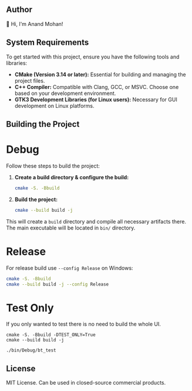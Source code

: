 ## Author

👋 Hi, I'm Anand Mohan!

## System Requirements

To get started with this project, ensure you have the following tools and libraries:

- **CMake (Version 3.14 or later):** Essential for building and managing the project files.
- **C++ Compiler:** Compatible with Clang, GCC, or MSVC. Choose one based on your development environment.
- **GTK3 Development Libraries (for Linux users):** Necessary for GUI development on Linux platforms.

## Building the Project

# Debug

Follow these steps to build the project:

1. **Create a build directory & configure the build:**
   ```bash
   cmake -S. -Bbuild
   ```

2. **Build the project:**
   ```bash
   cmake --build build -j
   ```

This will create a `build` directory and compile all necessary artifacts there. The main executable will be located in `bin/` directory.

# Release

For release build use `--config Release` on Windows:

```bash
cmake -S. -Bbuild
cmake --build build -j --config Release
```

# Test Only

If you only wanted to test there is no need to build the whole UI.

```
cmake -S. -Bbuild -DTEST_ONLY=True
cmake --build build -j

./bin/Debug/bt_test
```

## License

MIT License. Can be used in closed-source commercial products.
